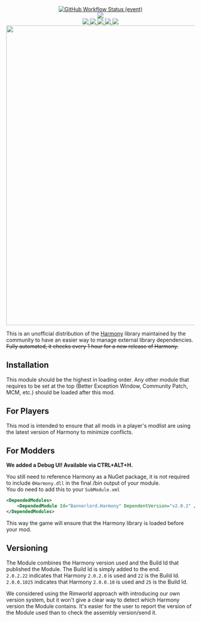 <p align="center">
  <a href="https://github.com/BUTR/Bannerlord.Harmony/actions/workflows/publish.yml?query=branch%3Amaster+event%3Apush">
    <img alt="GitHub Workflow Status (event)" src="https://img.shields.io/github/workflow/status/BUTR/Bannerlord.Harmony/Publish?branch=master&event=push&label=Latest%20Commit">
  </a>
  </br>
  <a href="https://www.nuget.org/packages/Lib.Harmony" alt="NuGet Harmony">
    <img src="https://img.shields.io/nuget/v/Lib.Harmony.svg?label=NuGet%20Lib.Harmony&colorB=blue" />
  </a>
  </br>
  <a href="https://www.nexusmods.com/mountandblade2bannerlord/mods/2006" alt="NexusMods Harmony">
    <img src="https://img.shields.io/badge/NexusMods-Harmony-yellow.svg" />
  </a>
  <a href="https://www.nexusmods.com/mountandblade2bannerlord/mods/2006" alt="NexusMods Harmony">
    <img src="https://img.shields.io/endpoint?url=https%3A%2F%2Fnexusmods-version-pzk4e0ejol6j.runkit.sh%3FgameId%3Dmountandblade2bannerlord%26modId%3D2006" />
  </a>
  <a href="https://www.nexusmods.com/mountandblade2bannerlord/mods/2006" alt="NexusMods Harmony">
    <img src="https://img.shields.io/endpoint?url=https%3A%2F%2Fnexusmods-downloads-ayuqql60xfxb.runkit.sh%2F%3Ftype%3Dunique%26gameId%3D3174%26modId%3D2006" />
  </a>
  <a href="https://www.nexusmods.com/mountandblade2bannerlord/mods/2006" alt="NexusMods Harmony">
    <img src="https://img.shields.io/endpoint?url=https%3A%2F%2Fnexusmods-downloads-ayuqql60xfxb.runkit.sh%2F%3Ftype%3Dtotal%26gameId%3D3174%26modId%3D2006" />
  </a>
  <a href="https://www.nexusmods.com/mountandblade2bannerlord/mods/2006" alt="NexusMods Harmony">
    <img src="https://img.shields.io/endpoint?url=https%3A%2F%2Fnexusmods-downloads-ayuqql60xfxb.runkit.sh%2F%3Ftype%3Dviews%26gameId%3D3174%26modId%3D2006" />
  </a>
  </br>
  <img src="https://staticdelivery.nexusmods.com/mods/3174/images/2006/2006-1615240039-1903390080.png" width="800">
</p>

This is an unofficial distribution of the [Harmony](https://github.com/pardeike/Harmony) library maintained by the community to have an easier way to manage external library dependencies.  
~~Fully automated, it checks every 1 hour for a new release of Harmony.~~  
  
## Installation
This module should be the highest in loading order. Any other module that requires to be set at the top (Better Exception Window, Community Patch, MCM, etc.) should be loaded after this mod.
  
## For Players
This mod is intended to ensure that all mods in a player's modlist are using the latest version of Harmony to minimize conflicts.  
  
## For Modders
**We added a Debug UI! Available via CTRL+ALT+H.**

You still need to reference Harmony as a NuGet package, it is not required to include ``0Harmony.dll`` in the final /bin output of your module.  
You do need to add this to your ``SubModule.xml``  
```xml
<DependedModules>
    <DependedModule Id="Bannerlord.Harmony" DependentVersion="v2.0.2" />
</DependedModules>
```
This way the game will ensure that the Harmony library is loaded before your mod.  
  
## Versioning  
The Module combines the Harmony version used and the Build Id that published the Module. The Build Id is simply added to the end.  
``2.0.2.22`` indicates that Harmony ``2.0.2.0`` is used and ``22`` is the Build Id.  
``2.0.0.1025`` indicates that Harmony ``2.0.0.10`` is used and ``25`` is the Build Id.  
  
We considered using the Rimworld approach with introducing our own version system, but it won't give a clear way to detect which Harmony version the Module contains. It's easier for the user to report the version of the Module used than to check the assembly version/send it. 
  
